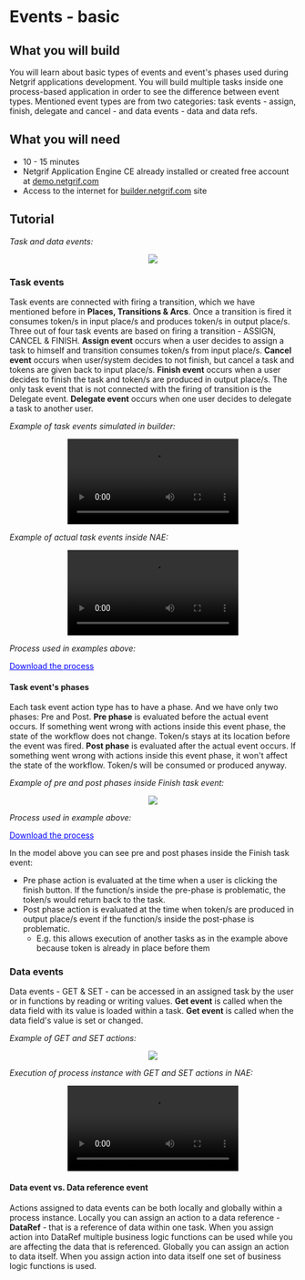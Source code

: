 ﻿# Events - basic

## What you will build

You will learn about basic types of events and event's phases used during Netgrif applications development.
You will build multiple tasks inside one process-based application in order to see the difference between event types.
Mentioned event types are from two categories: task events - assign, finish, delegate and cancel - and data events - data and data refs. 

## What you will need

* 10 - 15 minutes
* Netgrif Application Engine CE already installed or created free account at [demo.netgrif.com](https://demo.netgrif.com)
* Access to the internet for [builder.netgrif.com](https://builder.netgrif.com) site

## Tutorial

_Task and data events:_
<p align="center">
    <img src="_media/events-basic/1.png">
</p>

### Task events

Task events are connected with firing a transition, which we have mentioned before in **Places, Transitions & Arcs**. Once a transition is fired it consumes token/s in input place/s and produces token/s in output place/s.
Three out of four task events are based on firing a transition - ASSIGN, CANCEL & FINISH. **Assign event** occurs when a user decides to assign a task to himself and transition consumes token/s from input place/s. **Cancel event** occurs when
user/system decides to not finish, but cancel a task and tokens are given back to input place/s. **Finish event** occurs when a user decides to finish the task and token/s are produced in output place/s.
The only task event that is not connected with the firing of transition is the Delegate event. **Delegate event** occurs when one user decides to delegate a task to another user.

_Example of task events simulated in builder:_

<p align="center">
    <video controls style="max-width: 750px;">
      <source src="_media/events-basic/1.mp4" type="video/mp4">
    </video>
</p>

_Example of actual task events inside NAE:_

<p align="center">
    <video controls style="max-width: 750px;">
      <source src="_media/events-basic/2.mp4" type="video/mp4">
    </video>
</p>

_Process used in examples above:_

<a href="_media/events-basic/task.xml" download="request" style="color:blue;">Download the process</a>

#### Task event's phases

Each task event action type has to have a phase. And we have only two phases: Pre and Post. **Pre phase** is evaluated before the actual event occurs. If something went wrong with actions inside this event phase, the state of the workflow does not change. Token/s stays at its location before the event was fired.
**Post phase** is evaluated after the actual event occurs. If something went wrong with actions inside this event phase, it won't affect the state of the workflow. Token/s will be consumed or produced anyway.

_Example of pre and post phases inside Finish task event:_

<p align="center">
    <img src="_media/events-basic/2.png">
</p>

_Process used in example above:_

<a href="_media/events-basic/request.xml" download="request" style="color:blue;">Download the process</a>

In the model above you can see pre and post phases inside the Finish task event:
* Pre phase action is evaluated at the time when a user is clicking the finish button. If the function/s inside the pre-phase is problematic, the token/s would return back to the task.
* Post phase action is evaluated at the time when token/s are produced in output place/s event if the function/s inside the post-phase is problematic.
    * E.g. this allows execution of another tasks as in the example above because token is already in place before them

### Data events
Data events - GET & SET - can be accessed in an assigned task by the user or in functions by reading or writing values. **Get event** is called when the data field with its value is loaded within a task.
**Get event** is called when the data field's value is set or changed.

_Example of GET and SET actions:_

<p align="center">
    <img src="_media/events-basic/4.png">
</p>

_Execution of process instance with GET and SET actions in NAE:_

<p align="center">
    <video controls style="max-width: 750px;">
      <source src="_media/events-basic/3.mp4" type="video/mp4">
    </video>
</p>

#### Data event vs. Data reference event
Actions assigned to data events can be both locally and globally within a process instance.
Locally you can assign an action to a data reference - **DataRef** - that is a reference of data within one task.
When you assign action into DataRef multiple business logic functions can be used while you are affecting the data that is referenced.
Globally you can assign an action to data itself. When you assign action into data itself one set of business logic functions is used.